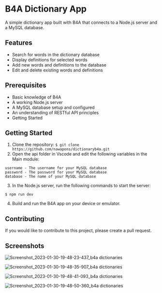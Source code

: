 # B4A Dictionary App
A simple dictionary app built with B4A that connects to a Node.js server and a MySQL database.

## Features
 - Search for words in the dictionary database
 - Display definitions for selected words
 - Add new words and definitions to the database
 - Edit and delete existing words and definitions

## Prerequisites
 - Basic knowledge of B4A
 - A working Node.js server
 - A MySQL database setup and configured
 - An understanding of RESTful API principles
 - Getting Started
 
## Getting Started
  1. Clone the repository:
 ```$ git clone https://github.com/nawapons/dictionaryb4a.git ```
  2. Open the api folder in Vscode and edit the following variables in the Main module:
 ```host - The URL of your mysql server
username - The username for your MySQL database
password - The password for your MySQL database
database - The name of your MySQL database 
```
  3. In the Node.js server, run the following commands to start the server:
 ```$ npm install
$ npm run dev
```
 4. Build and run the B4A app on your device or emulator.
 
## Contributing
If you would like to contribute to this project, please create a pull request.

## Screenshots

![Screenshot_2023-01-30-19-48-23-437_b4a dictionaries](https://user-images.githubusercontent.com/88156106/215483018-ec7052bb-1300-46da-994c-db18f4701e32.jpg)

![Screenshot_2023-01-30-19-48-35-907_b4a dictionaries](https://user-images.githubusercontent.com/88156106/215483080-08e42379-12d4-4868-aac6-61a5cf5bf01f.jpg)

![Screenshot_2023-01-30-19-48-41-093_b4a dictionaries](https://user-images.githubusercontent.com/88156106/215483114-37667843-f02f-4ed6-92a4-fad081c4fb17.jpg)

![Screenshot_2023-01-30-19-48-50-360_b4a dictionaries](https://user-images.githubusercontent.com/88156106/215483155-86a67026-4a12-4fef-be18-9860f9668579.jpg)


